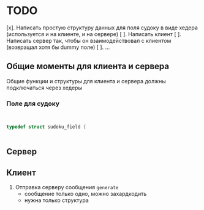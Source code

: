 # TODO

[x]. Написать простую структуру данных для поля судоку в виде хедера (используется и на клиенте, и на сервере)
[ ]. Написать клиент
[ ]. Написать сервер так, чтобы он взаимодействовал с клиентом (возвращал хотя бы dummy поле)
[ ]. ...

## Общие моменты для клиента и сервера

Общие функции и структуры для клиента и сервера должны подключаться через хедеры

### Поле для судоку

```c


typedef struct sudoku_field {
    
```



## Сервер

## Клиент

1. Отправка серверу сообщения `generate`
	- сообщение только одно, можно захардкодить
	- нужна только структура 
